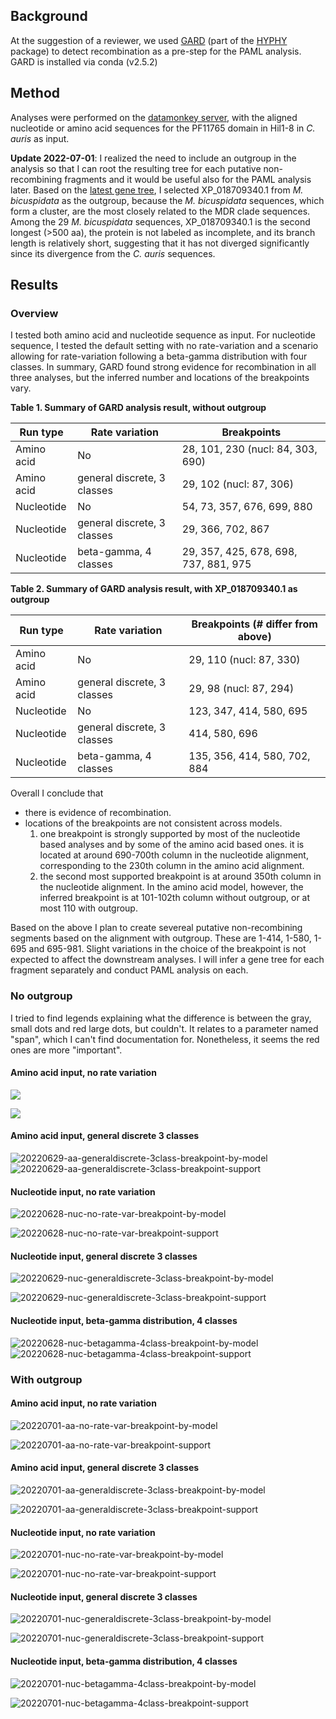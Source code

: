 ## Background

At the suggestion of a reviewer, we used [GARD](https://academic.oup.com/mbe/article/23/10/1891/1096946) (part of the [HYPHY](https://github.com/veg/hyphy) package) to detect recombination as a pre-step for the PAML analysis. GARD is installed via conda (v2.5.2)

## Method

Analyses were performed on the [datamonkey server](https://datamonkey.org/), with the aligned nucleotide or amino acid sequences for the PF11765 domain in Hil1-8 in _C. auris_ as input.

**Update 2022-07-01**: I realized the need to include an outgroup in the analysis so that I can root the resulting tree for each putative non-recombining fragments and it would be useful also for the PAML analysis later. Based on the [latest gene tree](../../../03-gene-tree/20220512-raxmlng-expanded/output/generax/generax-clustalo-shen2018-wScer/results/Hil/geneTree.newick), I selected XP_018709340.1 from _M. bicuspidata_ as the outgroup, because the _M. bicuspidata_ sequences, which form a cluster, are the most closely related to the MDR clade sequences. Among the 29 _M. bicuspidata_ sequences, XP_018709340.1 is the second longest (>500 aa), the protein is not labeled as incomplete, and its branch length is relatively short, suggesting that it has not diverged significantly since its divergence from the _C. auris_ sequences.

## Results

### Overview

I tested both amino acid and nucleotide sequence as input. For nucleotide sequence, I tested the default setting with no rate-variation and a scenario allowing for rate-variation following a beta-gamma distribution with four classes. In summary, GARD found strong evidence for recombination in all three analyses, but the inferred number and locations of the breakpoints vary.

**Table 1. Summary of GARD analysis result, without outgroup**

| Run type   | Rate variation              | Breakpoints                           |
| ---------- | --------------------------- | ------------------------------------- |
| Amino acid | No                          | 28, 101, 230 (nucl: 84, 303, 690)     |
| Amino acid | general discrete, 3 classes | 29, 102 (nucl: 87, 306)               |
| Nucleotide | No                          | 54, 73, 357, 676, 699, 880            |
| Nucleotide | general discrete, 3 classes | 29, 366, 702, 867                     |
| Nucleotide | beta-gamma, 4 classes       | 29, 357, 425, 678, 698, 737, 881, 975 |

**Table 2. Summary of GARD analysis result, with XP_018709340.1 as outgroup**

| Run type   | Rate variation              | Breakpoints (# differ from above) |
| ---------- | --------------------------- | --------------------------------- |
| Amino acid | No                          | 29, 110 (nucl: 87, 330)           |
| Amino acid | general discrete, 3 classes | 29, 98 (nucl: 87, 294)            |
| Nucleotide | No                          | 123, 347, 414, 580, 695           |
| Nucleotide | general discrete, 3 classes | 414, 580, 696                     |
| Nucleotide | beta-gamma, 4 classes       | 135, 356, 414, 580, 702, 884      |

Overall I conclude that

- there is evidence of recombination.
- locations of the breakpoints are not consistent across models.
  1. one breakpoint is strongly supported by most of the nucleotide based analyses and by some of the amino acid based ones. it is located at around 690-700th column in the nucleotide alignment, corresponding to the 230th column in the amino acid alignment.
  2. the second most supported breakpoint is at around 350th column in the nucleotide alignment. In the amino acid model, however, the inferred breakpoint is at 101-102th column without outgroup, or at most 110 with outgroup.


Based on the above I plan to create severeal putative non-recombining segments based on the alignment with outgroup. These are 1-414, 1-580, 1-695 and 695-981. Slight variations in the choice of the breakpoint is not expected to affect the downstream analyses. I will infer a gene tree for each fragment separately and conduct PAML analysis on each.

### No outgroup

I tried to find legends explaining what the difference is between the gray, small dots and red large dots, but couldn't. It relates to a parameter named "span", which I can't find documentation for. Nonetheless, it seems the red ones are more "important".

#### Amino acid input, no rate variation

![](/Users/bhe2/Documents/work/current/C037-Cand-auris-adhesin/02-case-studies/09-natural-selection/output/gard/20220628-aa-no-rate-var-breakpoint-by-model.svg)

![](/Users/bhe2/Documents/work/current/C037-Cand-auris-adhesin/02-case-studies/09-natural-selection/output/gard/20220628-aa-no-rate-var-breakpoint-support.svg)

#### Amino acid input, general discrete 3 classes

![20220629-aa-generaldiscrete-3class-breakpoint-by-model](/Users/bhe2/Documents/work/current/C037-Cand-auris-adhesin/02-case-studies/09-natural-selection/output/gard/20220629-aa-generaldiscrete-3class-breakpoint-by-model.svg)
![20220629-aa-generaldiscrete-3class-breakpoint-support](/Users/bhe2/Documents/work/current/C037-Cand-auris-adhesin/02-case-studies/09-natural-selection/output/gard/20220629-aa-generaldiscrete-3class-breakpoint-support.svg)

#### Nucleotide input, no rate variation

![20220628-nuc-no-rate-var-breakpoint-by-model](/Users/bhe2/Documents/work/current/C037-Cand-auris-adhesin/02-case-studies/09-natural-selection/output/gard/20220628-nuc-no-rate-var-breakpoint-by-model.svg)

![20220628-nuc-no-rate-var-breakpoint-support](/Users/bhe2/Documents/work/current/C037-Cand-auris-adhesin/02-case-studies/09-natural-selection/output/gard/20220628-nuc-no-rate-var-breakpoint-support.svg)

#### Nucleotide input, general discrete 3 classes

![20220629-nuc-generaldiscrete-3class-breakpoint-by-model](/Users/bhe2/Documents/work/current/C037-Cand-auris-adhesin/02-case-studies/09-natural-selection/output/gard/20220629-nuc-generaldiscrete-3class-breakpoint-by-model.svg)

![20220629-nuc-generaldiscrete-3class-breakpoint-support](/Users/bhe2/Documents/work/current/C037-Cand-auris-adhesin/02-case-studies/09-natural-selection/output/gard/20220629-nuc-generaldiscrete-3class-breakpoint-support.svg)

#### Nucleotide input, beta-gamma distribution, 4 classes

![20220628-nuc-betagamma-4class-breakpoint-by-model](/Users/bhe2/Documents/work/current/C037-Cand-auris-adhesin/02-case-studies/09-natural-selection/output/gard/20220628-nuc-betagamma-4class-breakpoint-by-model.svg)
![20220628-nuc-betagamma-4class-breakpoint-support](/Users/bhe2/Documents/work/current/C037-Cand-auris-adhesin/02-case-studies/09-natural-selection/output/gard/20220628-nuc-betagamma-4class-breakpoint-support.svg)

### With outgroup
#### Amino acid input, no rate variation

![20220701-aa-no-rate-var-breakpoint-by-model](/Users/bhe2/Documents/work/current/C037-Cand-auris-adhesin/02-case-studies/09-natural-selection/output/gard/20220701-aa-no-rate-var-breakpoint-by-model.svg)

![20220701-aa-no-rate-var-breakpoint-support](/Users/bhe2/Documents/work/current/C037-Cand-auris-adhesin/02-case-studies/09-natural-selection/output/gard/20220701-aa-no-rate-var-breakpoint-support.svg)

#### Amino acid input, general discrete 3 classes

![20220701-aa-generaldiscrete-3class-breakpoint-by-model](/Users/bhe2/Documents/work/current/C037-Cand-auris-adhesin/02-case-studies/09-natural-selection/output/gard/20220701-aa-generaldiscrete-3class-breakpoint-by-model.svg)

![20220701-aa-generaldiscrete-3class-breakpoint-support](/Users/bhe2/Documents/work/current/C037-Cand-auris-adhesin/02-case-studies/09-natural-selection/output/gard/20220701-aa-generaldiscrete-3class-breakpoint-support.svg)

#### Nucleotide input, no rate variation

![20220701-nuc-no-rate-var-breakpoint-by-model](/Users/bhe2/Documents/work/current/C037-Cand-auris-adhesin/02-case-studies/09-natural-selection/output/gard/20220701-nuc-no-rate-var-breakpoint-by-model.svg)

![20220701-nuc-no-rate-var-breakpoint-support](/Users/bhe2/Documents/work/current/C037-Cand-auris-adhesin/02-case-studies/09-natural-selection/output/gard/20220701-nuc-no-rate-var-breakpoint-support.svg)

#### Nucleotide input, general discrete 3 classes

![20220701-nuc-generaldiscrete-3class-breakpoint-by-model](/Users/bhe2/Documents/work/current/C037-Cand-auris-adhesin/02-case-studies/09-natural-selection/output/gard/20220701-nuc-generaldiscrete-3class-breakpoint-by-model.svg)

![20220701-nuc-generaldiscrete-3class-breakpoint-support](/Users/bhe2/Documents/work/current/C037-Cand-auris-adhesin/02-case-studies/09-natural-selection/output/gard/20220701-nuc-generaldiscrete-3class-breakpoint-support.svg)

#### Nucleotide input, beta-gamma distribution, 4 classes

![20220701-nuc-betagamma-4class-breakpoint-by-model](/Users/bhe2/Documents/work/current/C037-Cand-auris-adhesin/02-case-studies/09-natural-selection/output/gard/20220701-nuc-betagamma-4class-breakpoint-by-model.svg)

![20220701-nuc-betagamma-4class-breakpoint-support](/Users/bhe2/Documents/work/current/C037-Cand-auris-adhesin/02-case-studies/09-natural-selection/output/gard/20220701-nuc-betagamma-4class-breakpoint-support.svg)

